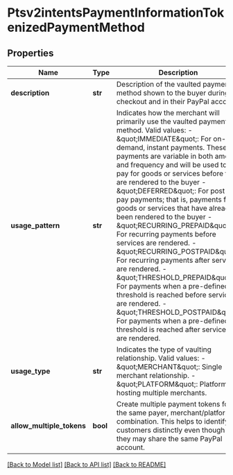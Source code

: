 # Ptsv2intentsPaymentInformationTokenizedPaymentMethod

## Properties
Name | Type | Description | Notes
------------ | ------------- | ------------- | -------------
**description** | **str** | Description of the vaulted payment method shown to the buyer during checkout and in their PayPal account.  | [optional] 
**usage_pattern** | **str** | Indicates how the merchant will primarily use the vaulted payment method. Valid values: - \&quot;IMMEDIATE\&quot;: For on-demand, instant payments. These payments are variable in both amount and frequency and will be used to pay for goods or services before they are rendered to the buyer - \&quot;DEFERRED\&quot;: For post-pay payments; that is, payments for goods or services that have already been rendered to the buyer - \&quot;RECURRING_PREPAID\&quot;: For recurring payments before services are rendered. - \&quot;RECURRING_POSTPAID\&quot;: For recurring payments after services are rendered. - \&quot;THRESHOLD_PREPAID\&quot;: For payments when a pre-defined threshold is reached before services are rendered. - \&quot;THRESHOLD_POSTPAID\&quot;: For payments when a pre-defined threshold is reached after services are rendered.  | [optional] 
**usage_type** | **str** | Indicates the type of vaulting relationship. Valid values: - \&quot;MERCHANT\&quot;: Single merchant relationship. - \&quot;PLATFORM\&quot;: Platform hosting multiple merchants.  | [optional] 
**allow_multiple_tokens** | **bool** | Create multiple payment tokens for the same payer, merchant/platform combination. This helps to identify customers distinctly even though they may share the same PayPal account.  | [optional] 

[[Back to Model list]](../README.md#documentation-for-models) [[Back to API list]](../README.md#documentation-for-api-endpoints) [[Back to README]](../README.md)


